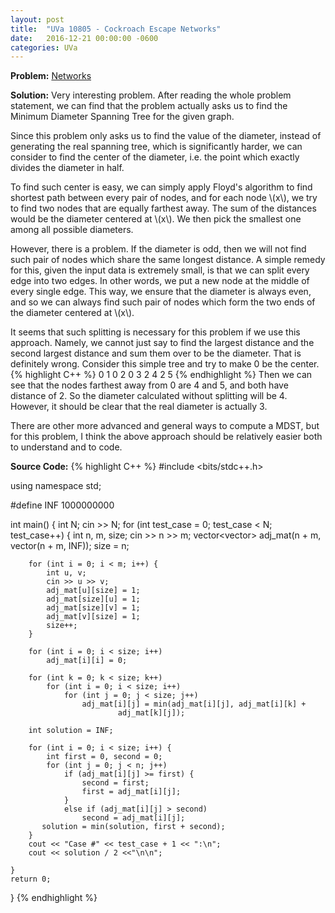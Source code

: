 ```yaml
---
layout: post
title:  "UVa 10805 - Cockroach Escape Networks"
date:   2016-12-21 00:00:00 -0600
categories: UVa
---
```


**Problem:** [Networks]

**Solution:**
Very interesting problem. After reading the whole problem statement,
we can find that the problem actually asks us to 
find the Minimum Diameter Spanning Tree for the given graph.

Since this problem only asks us to find the value of the diameter,
instead of generating the real spanning tree, which is significantly harder, we
can consider to find the center of the diameter, i.e. the point
which exactly divides the diameter in half.

To find such center is easy, we can simply apply Floyd's algorithm to find
shortest path between every pair of nodes, and for each node \\(x\\),
we try to find two nodes that are equally farthest away. The sum of the 
distances would be the diameter centered at \\(x\\). We then pick the 
smallest one among all possible diameters.

However, there is a problem. If  the diameter is odd, 
then we will not find such pair of nodes which share
the same longest distance. A simple remedy for this, given the input data
is extremely small, is that we can split every edge into two edges. In
other words, we put a new node at the middle of every single edge. This
way, we ensure that the diameter is always even, and so we can always find
such pair of nodes which form the two ends of the diameter centered
at \\(x\\).

It seems that such splitting is necessary for this problem if we use this 
approach. Namely, we cannot just say to find the largest distance and the 
second largest distance and sum them over to be the diameter. That is
definitely wrong. Consider this simple tree and try to make 0 be the center.
{% highlight C++ %}
0 1
0 2
0 3
2 4
2 5
{% endhighlight %}
Then we can see that the nodes farthest away from 0 are 4 and 5, and
both have distance of 2. So the diameter calculated without splitting will
be 4. However, it should be clear that the real diameter is actually 3.

There are other more advanced and general ways to compute a MDST, but for
this problem, I think the above approach should be relatively easier both to
understand and to code.

**Source Code:**
{% highlight C++ %}
#include <bits/stdc++.h>

using namespace std;

#define INF 1000000000

int main() {
    int N;
    cin >> N;
    for (int test_case = 0; test_case < N; test_case++) {
        int n, m, size;
        cin >> n >> m;
        vector<vector<int>> adj_mat(n + m, vector<int>(n + m, INF));
        size = n;

        for (int i = 0; i < m; i++) {
            int u, v;
            cin >> u >> v;
            adj_mat[u][size] = 1;
            adj_mat[size][u] = 1;
            adj_mat[size][v] = 1;
            adj_mat[v][size] = 1;
            size++;
        }

        for (int i = 0; i < size; i++)
            adj_mat[i][i] = 0;

        for (int k = 0; k < size; k++)
            for (int i = 0; i < size; i++)
                for (int j = 0; j < size; j++)
                    adj_mat[i][j] = min(adj_mat[i][j], adj_mat[i][k] +
                            adj_mat[k][j]);

        int solution = INF;

        for (int i = 0; i < size; i++) {
            int first = 0, second = 0;
            for (int j = 0; j < n; j++)
                if (adj_mat[i][j] >= first) {
                    second = first;
                    first = adj_mat[i][j];
                }
                else if (adj_mat[i][j] > second)
                    second = adj_mat[i][j];
           solution = min(solution, first + second); 
        }
        cout << "Case #" << test_case + 1 << ":\n";
        cout << solution / 2 <<"\n\n";

    }
    return 0;
}
{% endhighlight %}

[Networks]:https://uva.onlinejudge.org/index.php?option=com_onlinejudge&Itemid=8&category=24&page=show_problem&problem=1746
